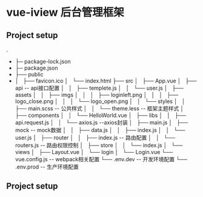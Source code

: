 # vue-iview 后台管理框架

## Project setup
.
- ├─ package-lock.json
- ├─ package.json
- ├── public
- │   ├── favicon.ico
│   └── index.html
├── src
│   ├── App.vue
│   ├── api                  -- api接口配置
│   │   ├── templete.js
│   │   └── user.js
│   ├── assets
│   │   ├── imgs
│   │   │   ├── loginleft.png
│   │   │   ├── logo_close.png
│   │   │   └── logo_open.png
│   │   └── styles
│   │       ├── main.scss     -- 公共样式
│   │       └── theme.less    -- 框架主题样式
│   ├── components
│   │   └── HelloWorld.vue
│   ├── libs
│   │   ├── api.request.js
│   │   └── axios.js         --axios封装
│   ├── main.js
│   ├── mock                 -- mock数据
│   │   ├── data.js
│   │   ├── index.js
│   │   └── user.js
│   ├── router
│   │   ├── index.js        -- 路由配置
│   │   └── routers.js      -- 路由权限控制
│   ├── store
│   │   └── index.js
│   └── views
│       ├── Layout.vue
│       └── login
│           └── Login.vue
└── vue.config.js         -- webpack相关配置
└── .env.dev              -- 开发环境配置
└── .env.prod             -- 生产环境配置

## Project setup



